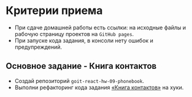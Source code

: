 # Критерии приема

- При сдаче домашней работы есть ссылки: на исходные файлы и рабочую страницу
  проектов на `GitHub pages`.
- При запуске кода задания, в консоли нету ошибок и предупреждений.

## Основное задание - Книга контактов

- Создай репозиторий `goit-react-hw-09-phonebook`.
- Выполни рефакторинг кода задания [«Книга контактов»](../homework-08/README.md)
  на хуки.
